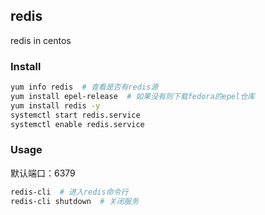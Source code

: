 redis
---
redis in centos


### Install
```sh
yum info redis  # 查看是否有redis源
yum install epel-release  # 如果没有则下载fedora的epel仓库
yum install redis -y
systemctl start redis.service
systemctl enable redis.service
```


### Usage
默认端口：6379
```sh
redis-cli  # 进入redis命令行
redis-cli shutdown  # 关闭服务
```